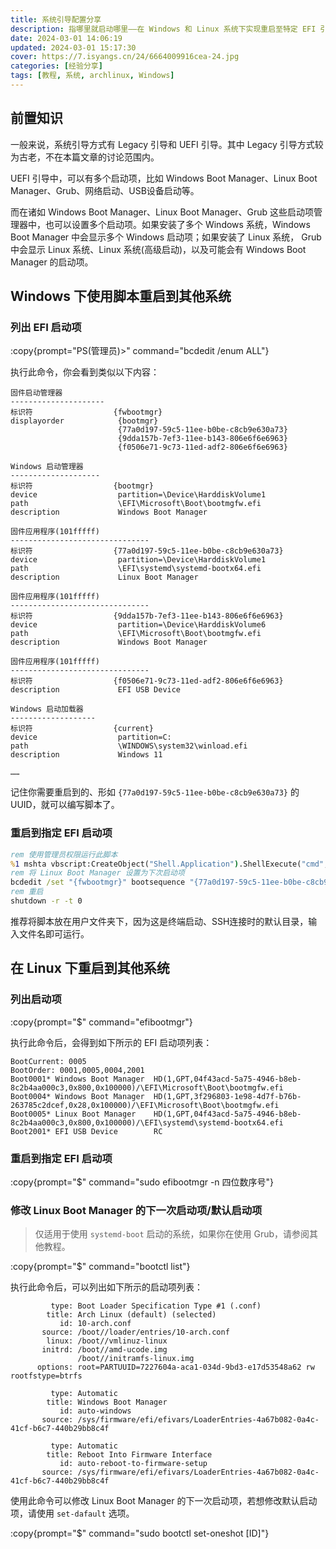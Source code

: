 ```yaml
---
title: 系统引导配置分享
description: 指哪里就启动哪里——在 Windows 和 Linux 系统下实现重启至特定 EFI 引导项。
date: 2024-03-01 14:06:19
updated: 2024-03-01 15:17:30
cover: https://7.isyangs.cn/24/6664009916cea-24.jpg
categories: [经验分享]
tags: [教程, 系统, archlinux, Windows]
---
```


## 前置知识

一般来说，系统引导方式有 Legacy 引导和 UEFI 引导。其中 Legacy 引导方式较为古老，不在本篇文章的讨论范围内。

UEFI 引导中，可以有多个启动项，比如 Windows Boot Manager、Linux Boot Manager、Grub、网络启动、USB设备启动等。

而在诸如 Windows Boot Manager、Linux Boot Manager、Grub 这些启动项管理器中，也可以设置多个启动项。如果安装了多个 Windows 系统，Windows Boot Manager 中会显示多个 Windows 启动项；如果安装了 Linux 系统， Grub 中会显示 Linux 系统、Linux 系统(高级启动)，以及可能会有 Windows Boot Manager 的启动项。

## Windows 下使用脚本重启到其他系统

### 列出 EFI 启动项

:copy{prompt="PS(管理员)>" command="bcdedit /enum ALL"}

执行此命令，你会看到类似以下内容：

```plaintext
固件启动管理器
---------------------
标识符                  {fwbootmgr}
displayorder            {bootmgr}
                        {77a0d197-59c5-11ee-b0be-c8cb9e630a73}
                        {9dda157b-7ef3-11ee-b143-806e6f6e6963}
                        {f0506e71-9c73-11ed-adf2-806e6f6e6963}

Windows 启动管理器
--------------------
标识符                  {bootmgr}
device                  partition=\Device\HarddiskVolume1
path                    \EFI\Microsoft\Boot\bootmgfw.efi
description             Windows Boot Manager

固件应用程序(101fffff)
-------------------------------
标识符                  {77a0d197-59c5-11ee-b0be-c8cb9e630a73}
device                  partition=\Device\HarddiskVolume1
path                    \EFI\systemd\systemd-bootx64.efi
description             Linux Boot Manager

固件应用程序(101fffff)
-------------------------------
标识符                  {9dda157b-7ef3-11ee-b143-806e6f6e6963}
device                  partition=\Device\HarddiskVolume6
path                    \EFI\Microsoft\Boot\bootmgfw.efi
description             Windows Boot Manager

固件应用程序(101fffff)
-------------------------------
标识符                  {f0506e71-9c73-11ed-adf2-806e6f6e6963}
description             EFI USB Device

Windows 启动加载器
-------------------
标识符                  {current}
device                  partition=C:
path                    \WINDOWS\system32\winload.efi
description             Windows 11

……
```

记住你需要重启到的、形如 `{77a0d197-59c5-11ee-b0be-c8cb9e630a73}` 的 UUID，就可以编写脚本了。

### 重启到指定 EFI 启动项

```bat [reboot-to-some-entry.bat]
rem 使用管理员权限运行此脚本
%1 mshta vbscript:CreateObject("Shell.Application").ShellExecute("cmd","/c %~s0 ::","","runas",1)(window.close) && exit
rem 将 Linux Boot Manager 设置为下次启动项
bcdedit /set "{fwbootmgr}" bootsequence "{77a0d197-59c5-11ee-b0be-c8cb9e630a73}" /addfirst
rem 重启
shutdown -r -t 0
```

推荐将脚本放在用户文件夹下，因为这是终端启动、SSH连接时的默认目录，输入文件名即可运行。

## 在 Linux 下重启到其他系统

### 列出启动项

:copy{prompt="$" command="efibootmgr"}

执行此命令后，会得到如下所示的 EFI 启动项列表：

```plaintext
BootCurrent: 0005
BootOrder: 0001,0005,0004,2001
Boot0001* Windows Boot Manager  HD(1,GPT,04f43acd-5a75-4946-b8eb-8c2b4aa000c3,0x800,0x100000)/\EFI\Microsoft\Boot\bootmgfw.efi
Boot0004* Windows Boot Manager  HD(1,GPT,3f296803-1e98-4d7f-b76b-263785c2dcef,0x28,0x100000)/\EFI\Microsoft\Boot\bootmgfw.efi
Boot0005* Linux Boot Manager    HD(1,GPT,04f43acd-5a75-4946-b8eb-8c2b4aa000c3,0x800,0x100000)/\EFI\systemd\systemd-bootx64.efi
Boot2001* EFI USB Device        RC
```

### 重启到指定 EFI 启动项

:copy{prompt="$" command="sudo efibootmgr -n 四位数序号"}

### 修改 Linux Boot Manager 的下一次启动项/默认启动项

> 仅适用于使用 `systemd-boot` 启动的系统，如果你在使用 Grub，请参阅其他教程。

:copy{prompt="$" command="bootctl list"}

执行此命令后，可以列出如下所示的启动项列表：

```plaintext
         type: Boot Loader Specification Type #1 (.conf)
        title: Arch Linux (default) (selected)
           id: 10-arch.conf
       source: /boot//loader/entries/10-arch.conf
        linux: /boot//vmlinuz-linux
       initrd: /boot//amd-ucode.img
               /boot//initramfs-linux.img
      options: root=PARTUUID=7227604a-aca1-034d-9bd3-e17d53548a62 rw rootfstype=btrfs

         type: Automatic
        title: Windows Boot Manager
           id: auto-windows
       source: /sys/firmware/efi/efivars/LoaderEntries-4a67b082-0a4c-41cf-b6c7-440b29bb8c4f

         type: Automatic
        title: Reboot Into Firmware Interface
           id: auto-reboot-to-firmware-setup
       source: /sys/firmware/efi/efivars/LoaderEntries-4a67b082-0a4c-41cf-b6c7-440b29bb8c4f
```

使用此命令可以修改 Linux Boot Manager 的下一次启动项，若想修改默认启动项，请使用 `set-dafault` 选项。

:copy{prompt="$" command="sudo bootctl set-oneshot [ID]"}
